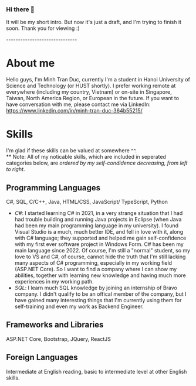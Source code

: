 ### Hi there 👋
It will be my short intro. But now it's just a draft, and I'm trying to finish it soon.
Thank you for viewing :)
<p style="{color:red;}">------------------------------</p>

<!--
**minhkoy/minhkoy** is a ✨ _special_ ✨ repository because its `README.md` (this file) appears on your GitHub profile.

Here are some ideas to get you started:

- 🔭 I’m currently working on ...
- 🌱 I’m currently learning ...
- 👯 I’m looking to collaborate on ...
- 🤔 I’m looking for help with ...
- 💬 Ask me about ...
- 📫 How to reach me: ...
- 😄 Pronouns: ...
- ⚡ Fun fact: ...
-->

# About me
Hello guys, I'm Minh Tran Duc, currently I'm a student in Hanoi University of Science and Technology (or HUST shortly). 
I prefer working remote at everywhere (including my country, Vietnam) or on-site in Singapore, Taiwan, North America Region, or European in the future.
If you want to have conversation with me, please contact me via LinkedIn: https://www.linkedin.com/in/minh-tran-duc-364b55215/

# Skills
I'm glad if these skills can be valued at somewhere ^^. <br>
** Note: All of my noticable skills, which are included in seperated categories below, are <i>ordered by my self-condidence decreasing, from left to right</i>. <br>

## Programming Languages 
C#, SQL, C/C++, Java, HTML/CSS, JavaScript/ TypeScript, Python <br>
- *C#*: I started learning C# in 2021, in a very strange situation that I had had trouble building and running Java projects in Eclipse (when Java had been my main
programming language in my university). I found Visual Studio is a much, much better IDE, and fell in love with it, along with C# language; they supported and helped me gain self-confidence with my first ever software project in Windows Form. C# has been my main language since 2022. Of course, I'm still a "normal" student, so my love to VS and C#, of course, cannot hide the truth that I'm still lacking many aspects of C# programming, especially in my working field (ASP.NET Core). So I want to find a company where I can show my abilities, together with learning new knowledge and having much more experiences in my working path. <br>
- *SQL*: I learn much SQL knowledge by joining an internship of Bravo company. I didn't qualify to be an offical member of the company, but I have gained many interesting things that I'm currently using them for self-training and even my work as Backend Engineer.

## Frameworks and Libraries
ASP.NET Core, Bootstrap, JQuery, ReactJS

## Foreign Languages
Intermediate at English reading, basic to intermediate level at other English skills.
